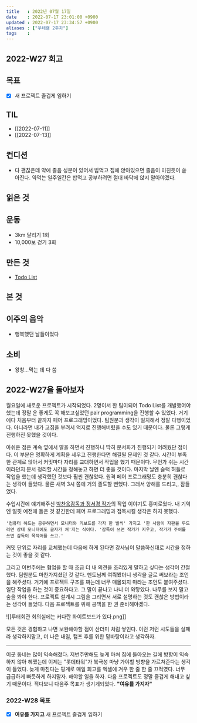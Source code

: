 ```yaml
---
title   : 2022년 07월 17일
date    : 2022-07-17 23:01:00 +0900
updated : 2022-07-17 23:34:57 +0900
aliases : ["우테캠 2주차"]
tags    : 
---
```

## 2022-W27 회고
## 목표
- [x] 새 프로젝트 즐겁게 임하기

## TIL
- [[2022-07-11]]
- [[2022-07-13]]

## 컨디션
- 다 괜찮은데 약에 졸음 성분이 있어서 밥먹고 집에 앉아있으면 졸음이 미친듯이 쏟아진다. 약먹는 일주일간은 밥먹고 공부하려면 절대 바닥에 앉지 말아야겠다.

## 읽은 것

## 운동
- 3km 달리기 1회
- 10,000보 걷기 3회

## 만든 것
- [Todo List](https://github.com/woowa-techcamp-2022/web-todo-1)

## 본 것

## 이주의 음악
- 행복했던 날들이었다

## 소비
- 왕창...먹는 데 다 씀

## 2022-W27을 돌아보자
월요일에 새로운 프로젝트가 시작되었다. 2명이서 한 팀이되어 Todo List를 개발했어야 했는데 
정말 운 좋게도 꼭 해보고싶었던 pair programming을 진행할 수 있었다. 거기에다 처음부터 끝까지 페어 프로그래밍이었다. 팀원분과 생각이 일치해서 정말 다행이었다. 
아니라면 내가 고집을 부려서 억지로 진행해버렸을 수도 있기 때문이다. 물론 그렇게 진행하진 못했을 것이다.

아쉬운 점은 계속 옆에서 말을 하면서 진행하니 딱히 문서화가 진행되기 어려웠단 점이다. 
이 부분은 명확하게 계획을 세우고 진행한다면 해결될 문제인 것 같다. 시간이 부족한 관계로 앉아서 커밋마다 자리를 교대하면서 작업을 했기 때문이다. 무언가 쉬는 시간이라던지 문서 정리할 시간을 정해놓고 하면 더 좋을 것이다. 마지막 날엔 슬랙 허들로 작업을 했는데 생각했던 것보다 훨씬 괜찮았다. 원격 페어 프로그래밍도 충분히 괜찮다는 생각이 들었다. 물론 새벽 3시 쯤에 거의 졸도할 뻔했다. 그래서 양해를 드리고,, 잠들었다. 

수업시간에 얘기해주신 [박찬욱감독과 정서경 작가](http://ch.yes24.com/Article/View/32545?Ccode=000_005_003)의 작업 이야기도 흥미로웠다. 내 기억엔 얼핏 예전에 들은 것 같긴한데 페어 프로그래밍과 접목시킬 생각은 하지 못했다. 
```
'컴퓨터 하드는 공유하면서 모니터와 키보드를 각자 한 벌씩' 가지고 '한 사람이 자판을 두드리면 상대 모니터에도 글자가 쳐'지는 식이다. '감독이 쓰면 작가가 지우고, 작가가 주어를 쓰면 감독이 목적어를 쓰고.'
```

커밋 단위로 자리를 교체했는데 다음에 하게 된다면 강사님이 말씀하신대로 시간을 정하는 것이 좋을 것 같다.

그리고 이번주에는 협업을 할 때 조금 더 내 의견을 조리있게 말하고 싶다는 생각이 간절했다. 팀원분도 마찬가지셨던 것 같다. 멘토님께 여쭤봤더니 생각을 글로 써보라는 조언을 해주셨다. 거기에 프로젝트 구조를 짜는데 너무 매몰되지 마라는 조언도 붙여주셨다. 일단 작업을 하는 것이 중요하다고. 그 말이 끝나고 나니 더 와닿았다. 나무를 보지 말고 숲을 봐야 한다. 프로젝트 설계시 그림을 그리면서 서로 설명하는 것도 괜찮은 방법이라는 생각이 들었다. 다음 프로젝트를 위해 공책을 한 권 준비해야겠다.

![[루터회관 회의실에는 커다란 화이트보드가 있다.png]]


모든 것은 경험하고 나면 보완해야할 점이 산더미 처럼 쌓인다. 이런 저런 시도들을 실패라 생각하지말고, 더 나은 내일, 캠프 후를 위한 밑바탕이라고 생각하자.

---
이곳 동네는 많이 익숙해졌다. 저번주만해도 늦게 마쳐 집에 돌아오는 길에 방향이 익숙하지 않아 헤맸는데 이제는 "롯데타워"가 북극성 마냥 가야할 방향을 가르쳐준다는 생각이 들었다.
늦게 마친다는 핑계로 매일 회고를 엑셀에 겨우 한 줄 한 줄 끄적였다. 너무 급급하게 빠듯하게 하지말자. 해야할 일을 하자. 다음 프로젝트도 정말 즐겁게 해내고 싶기 때문이다. 적다보니 다음주 목표가 생기게되었다. **"여유를 가지자"**



### 2022-W28 목표
- [x] **여유를 가지고** 새 프로젝트 즐겁게 임하기